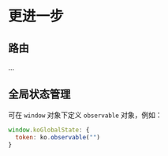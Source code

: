 # 更进一步

## 路由

...

## 全局状态管理

可在 `window` 对象下定义 `observable` 对象，例如：

```js
window.koGlobalState: {
  token: ko.observable("")
}
```
